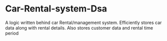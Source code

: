 # Car-Rental-system-Dsa
A logic written behind car Rental/management system. Efficiently stores car data along with rental details. Also stores customer data and rental time period
